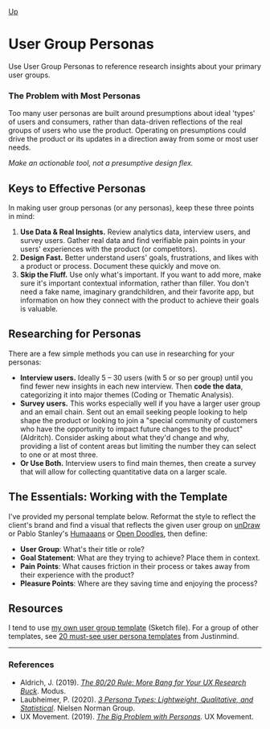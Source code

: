 [Up](../README.md)

# User Group Personas
Use User Group Personas to reference research insights about your primary user groups.

### The Problem with Most Personas
Too many user personas are built around presumptions about ideal 'types' of users and consumers, rather than data-driven reflections of the real groups of users who use the product. Operating on presumptions could drive the product or its updates in a direction away from some or most user needs.

*Make an actionable tool, not a presumptive design flex.*

## Keys to Effective Personas
In making user group personas (or any personas), keep these three points in mind:
1. **Use Data & Real Insights.** Review analytics data, interview users, and survey users. Gather real data and find verifiable pain points in your users' experiences with the product (or competitors).
2. **Design Fast.** Better understand users' goals, frustrations, and likes with a product or process. Document these quickly and move on.
3. **Skip the Fluff.** Use only what's important. If you want to add more, make sure it's important contextual information, rather than filler. You don't need a fake name, imaginary grandchildren, and their favorite app, but information on how they connect with the product to achieve their goals is valuable.

## Researching for Personas
There are a few simple methods you can use in researching for your personas:
- **Interview users.** Ideally 5 – 30 users (with 5 or so per group) until you find fewer new insights in each new interview. Then **code the data**, categorizing it into major themes (Coding or Thematic Analysis).
- **Survey users.** This works especially well if you have a larger user group and an email chain. Sent out an email seeking people looking to help shape the product or looking to join a "special community of customers who have the opportunity to impact future changes to the product" (Aldritch). Consider asking about what they'd change and why, providing a list of content areas but limiting the number they can select to one or at most three.
- **Or Use Both.** Interview users to find main themes, then create a survey that will allow for collecting quantitative data on a larger scale.

## The Essentials: Working with the Template
I've provided my personal template below. Reformat the style to reflect the client's brand and find a visual that reflects the given user group on [unDraw](https://undraw.co/) or Pablo Stanley's [Humaaans](https://www.humaaans.com/) or [Open Doodles](https://www.opendoodles.com/), then define:
- **User Group**: What's their title or role?
- **Goal Statement**: What are they trying to achieve? Place them in context.
- **Pain Points**: What causes friction in their process or takes away from their experience with the product?
- **Pleasure Points**: Where are they saving time and enjoying the process?


## Resources
I tend to use [my own user group template](../templates/template_persona_group.sketch) (Sketch file). For a group of other templates, see [20 must-see user persona templates](https://www.justinmind.com/blog/user-persona-templates/) from Justinmind.

---

### References
- Aldrich, J. (2019). [*The 80/20 Rule: More Bang for Your UX Research Buck*](https://modus.medium.com/pareto-principle-based-user-research-f90082b2be49). Modus.
- Laubheimer, P. (2020). [*3 Persona Types: Lightweight, Qualitative, and Statistical*](https://www.nngroup.com/articles/persona-types). Nielsen Norman Group.
- UX Movement. (2019). [*The Big Problem with Personas*](https://uxmovement.com/thinking/the-big-problem-with-personas/). UX Movement.
